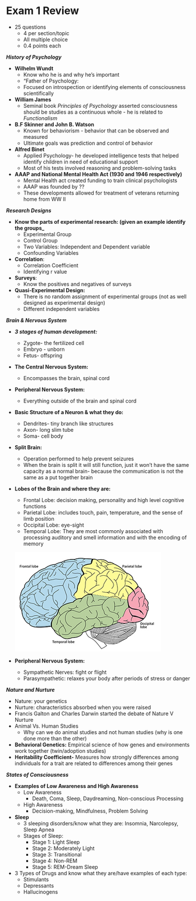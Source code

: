 # Exam 1 Review

- 25 questions
    - 4 per section/topic
    - All multiple choice
    - 0.4 points each

***History of Psychology***

- **Wilhelm Wundt**
    - Know who he is and why he’s important
    - “Father of Psychology:
    - Focused on introspection or identifying elements of consciousness scientifically
- **William James**
    - Seminal book *Principles of Psychology* asserted consciousness should be studies as a continuous whole - he is related to  *Functionalism*
- **B.F Skinner and John B. Watson**
    - Known for behaviorism - behavior that can be observed and measured
    - Ultimate goals was prediction and control of behavior
- **Alfred Binet**
    - Applied Psychology- he developed intelligence tests that helped identify children in need of educational support
    - Most of his tests involved reasoning and problem-solving tasks
- **AAAP and National Mental Health Act (1930 and 1946 respectively)**
    - Mental Health act created funding to train clinical psychologists
    - AAAP was founded by ??
    - These developments allowed for treatment of veterans returning home from WW II
    

***Research Designs***

- **Know the parts of experimental research: (given an example identify the groups_**
    - Experimental Group
    - Control Group
    - Two Variables: Independent and Dependent variable
    - Confounding Variables
- **Correlation**:
    - Correlation Coefficient
    - Identifying r value
- **Surveys**:
    - Know the positives and negatives of surveys
- **Quasi-Experimental Design:**
    - There is no random assignment of experimental groups (not as well designed as experimental design)
    - Different independent variables
    

***Brain & Nervous System***

- ***3 stages of human development:***
    - Zygote- the fertilized cell
    - Embryo - unborn
    - Fetus- offspring
- **The Central Nervous System:**
    - Encompasses the brain, spinal cord
- **Peripheral Nervous System:**
    - Everything outside of the brain and spinal cord
- **Basic Structure of a Neuron & what they do:**
    - Dendrites- tiny branch like structures
    - Axon- long slim tube
    - Soma- cell body
- **Split Brain:**
    - Operation performed to help prevent seizures
    - When the brain is split it will still function, just it won’t have the same capacity as a normal brain- because the communication is not the same as a put together brain
- **Lobes of the Brain and where they are:**
    - Frontal Lobe: decision making, personality and high level cognitive functions
    - Parietal Lobe: includes touch, pain, temperature, and the sense of limb position
    - Occipital Lobe: eye-sight
    - Temporal Lobe: They are most commonly associated with processing auditory and smell information and with the encoding of memory
    
    ![Untitled](Exam%201%20Review%2090ded43951ac49e5b7bb9d702fd93ae3/Untitled.png)
    
- **Peripheral Nervous System:**
    - Sympathetic Nerves: fight or flight
    - Parasympathetic: relaxes your body after periods of stress or danger

***Nature and Nurture***

- Nature: your genetics
- Nurture: characteristics absorbed when you were raised
- Francis Galton and Charles Darwin started the debate of Nature V Nurture
- Animal Vs. Human Studies
    - Why can we do animal studies and not human studies (why is one done more than the other)
- **Behavioral Genetics:** Empirical science of how genes and environments work together (twin/adoption studies)
- **Heritability Coefficient-** Measures how strongly differences among individuals for a trait are related to differences among their genes

***States of Consciousness***

- **Examples of Low Awareness and High Awareness**
    - Low Awareness
        - Death, Coma, Sleep, Daydreaming, Non-conscious Processing
    - High Awareness
        - Decision-making, Mindfulness, Problem Solving
- **Sleep**
    - 3 sleeping disorders/know what they are: Insomnia, Narcolepsy, Sleep Apnea
    - Stages of Sleep:
        - Stage 1: Light Sleep
        - Stage 2: Moderately Light
        - Stage 3: Transitional
        - Stage 4: Non-REM
        - Stage 5: REM-Dream Sleep
- 3 Types of Drugs and know what they are/have examples of each type:
    - Stimulants
    - Depressants
    - Hallucinogens